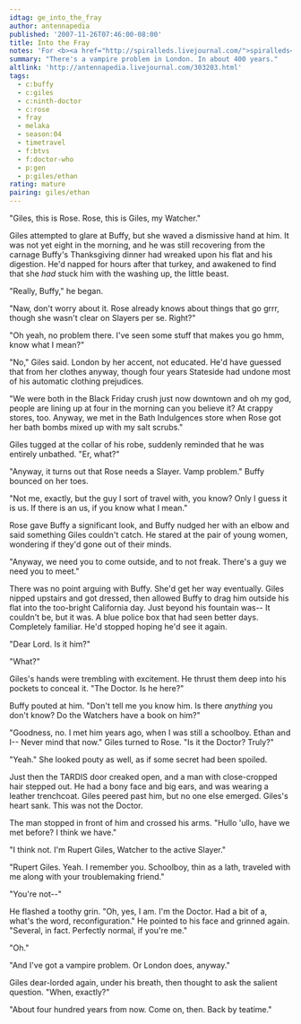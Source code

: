 ```yaml
---
idtag: ge_into_the_fray
author: antennapedia
published: '2007-11-26T07:46:00-08:00'
title: Into the Fray
notes: 'For <b><a href="http://spiralleds.livejournal.com/">spiralleds</a></b>, who wanted Buffy friendship, a recent Doctor, comedy, snark, and a befuddled Giles.'
summary: "There's a vampire problem in London. In about 400 years."
altlink: 'http://antennapedia.livejournal.com/303203.html'
tags:
  - c:buffy
  - c:giles
  - c:ninth-doctor
  - c:rose
  - fray
  - melaka
  - season:04
  - timetravel
  - f:btvs
  - f:doctor-who
  - p:gen
  - p:giles/ethan
rating: mature
pairing: giles/ethan
---
```

"Giles, this is Rose. Rose, this is Giles, my Watcher."

Giles attempted to glare at Buffy, but she waved a dismissive hand at him. It was not yet eight in the morning, and he was still recovering from the carnage Buffy's Thanksgiving dinner had wreaked upon his flat and his digestion. He'd napped for hours after that turkey, and awakened to find that she *had* stuck him with the washing up, the little beast.

"Really, Buffy," he began.

"Naw, don't worry about it. Rose already knows about things that go grrr, though she wasn't clear on Slayers per se. Right?"

"Oh yeah, no problem there. I've seen some stuff that makes you go hmm, know what I mean?"

"No," Giles said. London by her accent, not educated. He'd have guessed that from her clothes anyway, though four years Stateside had undone most of his automatic clothing prejudices.

"We were both in the Black Friday crush just now downtown and oh my god, people are lining up at four in the morning can you believe it? At crappy stores, too. Anyway, we met in the Bath Indulgences store when Rose got her bath bombs mixed up with my salt scrubs."

Giles tugged at the collar of his robe, suddenly reminded that he was entirely unbathed. "Er, what?" 

"Anyway, it turns out that Rose needs a Slayer. Vamp problem." Buffy bounced on her toes.

"Not me, exactly, but the guy I sort of travel with, you know? Only I guess it is us. If there is an us, if you know what I mean." 

Rose gave Buffy a significant look, and Buffy nudged her with an elbow and said something Giles couldn't catch. He stared at the pair of young women, wondering if they'd gone out of their minds. 

"Anyway, we need you to come outside, and to not freak. There's a guy we need you to meet."

There was no point arguing with Buffy. She'd get her way eventually. Giles nipped upstairs and got dressed, then allowed Buffy to drag him outside his flat into the too-bright California day. Just beyond his fountain was-- It couldn't be, but it was. A blue police box that had seen better days. Completely familiar. He'd stopped hoping he'd see it again.

"Dear Lord. Is it him?"

"What?"

Giles's hands were trembling with excitement. He thrust them deep into his pockets to conceal it. "The Doctor. Is he here?"

Buffy pouted at him. "Don't tell me you know him. Is there *anything* you don't know? Do the Watchers have a book on him?"

"Goodness, no. I met him years ago, when I was still a schoolboy. Ethan and I-- Never mind that now." Giles turned to Rose. "Is it the Doctor? Truly?"

"Yeah." She looked pouty as well, as if some secret had been spoiled.

Just then the TARDIS door creaked open, and a man with close-cropped hair stepped out. He had a bony face and big ears, and was wearing a leather trenchcoat. Giles peered past him, but no one else emerged. Giles's heart sank. This was not the Doctor.

The man stopped in front of him and crossed his arms. "Hullo 'ullo, have we met before? I think we have."

"I think not. I'm Rupert Giles, Watcher to the active Slayer."

"Rupert Giles. Yeah. I remember you. Schoolboy, thin as a lath, traveled with me along with your troublemaking friend."

"You're not--"

He flashed a toothy grin. "Oh, yes, I am. I'm the Doctor. Had a bit of a, what's the word, reconfiguration." He pointed to his face and grinned again. "Several, in fact. Perfectly normal, if you're me."

"Oh."

"And I've got a vampire problem. Or London does, anyway."

Giles dear-lorded again, under his breath, then thought to ask the salient question. "When, exactly?"

"About four hundred years from now. Come on, then. Back by teatime."
